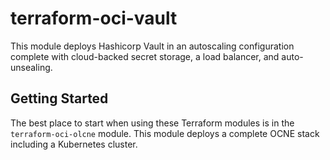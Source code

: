 # terraform-oci-vault

This module deploys Hashicorp Vault in an autoscaling configuration complete with cloud-backed secret storage, a load balancer, and auto-unsealing.


## Getting Started

The best place to start when using these Terraform modules is in the `terraform-oci-olcne` module.  This module deploys a complete OCNE stack including a Kubernetes cluster.

